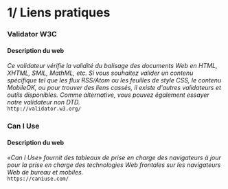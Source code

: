 # 1/ Liens pratiques

### Validator W3C
#### Description du web
*Ce validateur vérifie la validité du balisage des documents Web en HTML, XHTML, SMIL, MathML, etc. Si vous souhaitez valider un contenu spécifique tel que les flux RSS/Atom ou les feuilles de style CSS, le contenu MobileOK, ou pour trouver des liens cassés, il existe d'autres validateurs et outils disponibles. Comme alternative, vous pouvez également essayer notre validateur non DTD.* </br>
`http://validator.w3.org/`

### Can I Use
#### Description du web
*«Can I Use» fournit des tableaux de prise en charge des navigateurs à jour pour la prise en charge des technologies Web frontales sur les navigateurs Web de bureau et mobiles.* </br>
`https://caniuse.com/`
